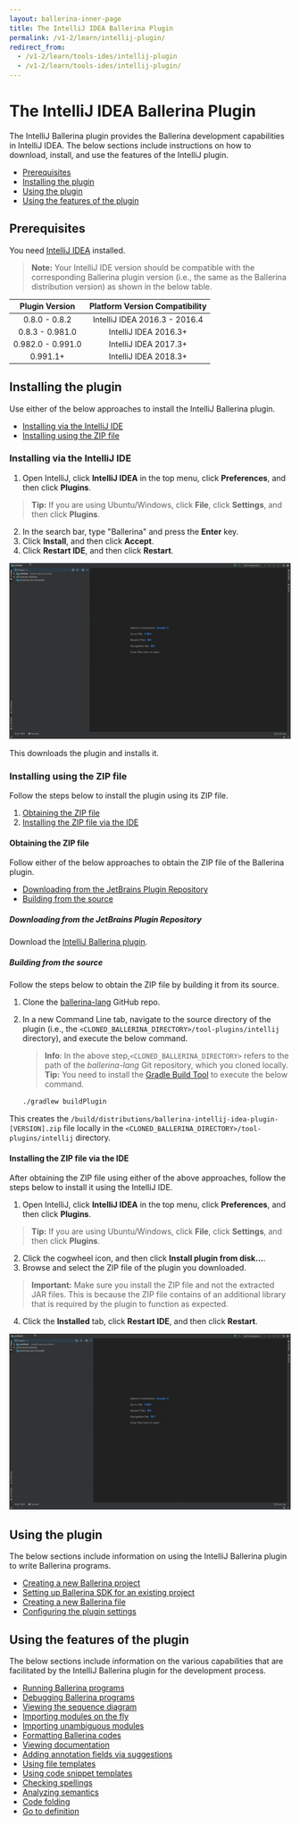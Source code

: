 ```yaml
---
layout: ballerina-inner-page
title: The IntelliJ IDEA Ballerina Plugin
permalink: /v1-2/learn/intellij-plugin/
redirect_from:
  - /v1-2/learn/tools-ides/intellij-plugin
  - /v1-2/learn/tools-ides/intellij-plugin/
---
```


# The IntelliJ IDEA Ballerina Plugin

The IntelliJ Ballerina plugin provides the Ballerina development capabilities in IntelliJ IDEA. The below sections include instructions on how to download, install, and use the features of the IntelliJ plugin.

- [Prerequisites](#prerequisites)
- [Installing the plugin](#installing-the-plugin)
- [Using the plugin](#using-the-plugin)
- [Using the features of the plugin](#using-the-features-of-the-plugin)

## Prerequisites

You need [IntelliJ IDEA](https://www.jetbrains.com/idea/download/) installed.

>**Note:** Your IntelliJ IDE version should be compatible with the corresponding Ballerina plugin version (i.e., the same as the Ballerina distribution version) as shown in the below table.

**Plugin Version**|**Platform Version Compatibility**
:-----:|:-----:
0.8.0 - 0.8.2|IntelliJ IDEA 2016.3 - 2016.4
0.8.3 - 0.981.0|IntelliJ IDEA 2016.3+
0.982.0 - 0.991.0|IntelliJ IDEA 2017.3+
0.991.1+ | IntelliJ IDEA 2018.3+

## Installing the plugin

Use either of the below approaches to install the IntelliJ Ballerina plugin.

- [Installing via the IntelliJ IDE](#installing-via-the-intellij-ide)
- [Installing using the ZIP file](#installing-using-the-zip-file)

### Installing via the IntelliJ IDE

1. Open IntelliJ, click **IntelliJ IDEA** in the top menu, click **Preferences**, and then click **Plugins**. 
> **Tip:** If you are using Ubuntu/Windows, click **File**, click **Settings**, and then click **Plugins**.
2. In the search bar, type "Ballerina" and press the **Enter** key. 
3. Click **Install**, and then click **Accept**.
4. Click **Restart IDE**, and then click **Restart**.

![Install the plugin via IntelliJ IDEA](/v1-2/learn/images/install-plugin-via-intellij.gif)

This downloads the plugin and installs it.

### Installing using the ZIP file

Follow the steps below to install the plugin using its ZIP file.

1. [Obtaining the ZIP file](#obtaining-the-zip-file)
2. [Installing the ZIP file via the IDE](#installing-the-zip-file-via-the-ide)

#### Obtaining the ZIP file

Follow either of the below approaches to obtain the ZIP file of the Ballerina plugin.

- [Downloading from the JetBrains Plugin Repository](#downloading-from-the-jetbrains-plugin-repository)
- [Building from the source](#building-from-the-source)

##### Downloading from the JetBrains Plugin Repository

Download the [IntelliJ Ballerina plugin](https://plugins.jetbrains.com/plugin/9520-ballerina).


##### Building from the source

Follow the steps below to obtain the ZIP file by building it from its source.

1. Clone the [ballerina-lang](https://github.com/ballerina-platform/ballerina-lang) GitHub repo.
2. In a new Command Line tab, navigate to the source directory of the plugin (i.e., the `<CLONED_BALLERINA_DIRECTORY>/tool-plugins/intellij` directory), and execute the below command.
    > **Info**: In the above step,`<CLONED_BALLERINA_DIRECTORY>` refers to the path of the *ballerina-lang* Git repository, which you cloned locally. 
    > **Tip:** You need to install the [Gradle Build Tool](https://gradle.org/) to execute the below command.

    ```bash
    ./gradlew buildPlugin
    ```

This creates the `/build/distributions/ballerina-intellij-idea-plugin-[VERSION].zip` file locally in the `<CLONED_BALLERINA_DIRECTORY>/tool-plugins/intellij` directory.

#### Installing the ZIP file via the IDE

After obtaining the ZIP file using either of the above approaches, follow the steps below to install it using the IntelliJ IDE.


1. Open IntelliJ, click **IntelliJ IDEA** in the top menu, click **Preferences**, and then click **Plugins**. 
> **Tip:** If you are using Ubuntu/Windows, click **File**, click **Settings**, and then click **Plugins**.
2. Click the cogwheel icon, and then click **Install plugin from disk...**.
3. Browse and select the ZIP file of the plugin you downloaded.
> **Important:** Make sure you install the ZIP file and not the extracted JAR files. This is because the ZIP file contains of an additional library that is required by the plugin to function as expected.
4. Click the **Installed** tab, click **Restart IDE**, and then click **Restart**.

![Install using the Preferences option of the IDE.](/v1-2/learn/images/install-via-editor-preferences.gif)

## Using the plugin

The below sections include information on using the IntelliJ Ballerina plugin to write Ballerina programs.

- [Creating a new Ballerina project](/v1-2/learn/intellij-plugin/using-the-intellij-plugin#creating-a-new-ballerina-project)
- [Setting up Ballerina SDK for an existing project](/v1-2/learn/intellij-plugin/using-the-intellij-plugin#setting-up-ballerina-sdk-for-an-existing-project)
- [Creating a new Ballerina file](/v1-2/learn/intellij-plugin/using-the-intellij-plugin#creating-a-new-ballerina-file)
- [Configuring the plugin settings](/v1-2/learn/intellij-plugin/using-the-intellij-plugin#configuring-the-plugin-settings)

## Using the features of the plugin

The below sections include information on the various capabilities that are facilitated by the IntelliJ Ballerina plugin for the development process.

- [Running Ballerina programs](/v1-2/learn/intellij-plugin/using-intellij-plugin-features#running-ballerina-programs)
- [Debugging Ballerina programs](/v1-2/learn/intellij-plugin/using-intellij-plugin-features#debugging-ballerina-programs)
- [Viewing the sequence diagram](/v1-2/learn/intellij-plugin/using-intellij-plugin-features#viewing-the-sequence-diagram)
- [Importing modules on the fly](/v1-2/learn/intellij-plugin/using-intellij-plugin-features#importing-modules-on-the-fly)
- [Importing unambiguous modules](/v1-2/learn/intellij-plugin/using-intellij-plugin-features#importing-unambiguous-modules)
- [Formatting Ballerina codes](/v1-2/learn/intellij-plugin/using-intellij-plugin-features#formatting-ballerina-codes)
- [Viewing documentation](/v1-2/learn/intellij-plugin/using-intellij-plugin-features#viewing-documentation)
- [Adding annotation fields via suggestions](/v1-2/learn/intellij-plugin/using-intellij-plugin-features#adding-annotation-fields-via-suggestions)
- [Using file templates](/v1-2/learn/intellij-plugin/using-intellij-plugin-features#using-file-templates)
- [Using code snippet templates](/v1-2/learn/intellij-plugin/using-intellij-plugin-features#using-code-snippet-templates)
- [Checking spellings](/v1-2/learn/intellij-plugin/using-intellij-plugin-features#checking-spellings)
- [Analyzing semantics](/v1-2/learn/intellij-plugin/using-intellij-plugin-features#analyzing-semantics)
- [Code folding](/v1-2/learn/intellij-plugin/using-intellij-plugin-features#code-folding)
- [Go to definition](/v1-2/learn/intellij-plugin/using-intellij-plugin-features#go-to-definition)
